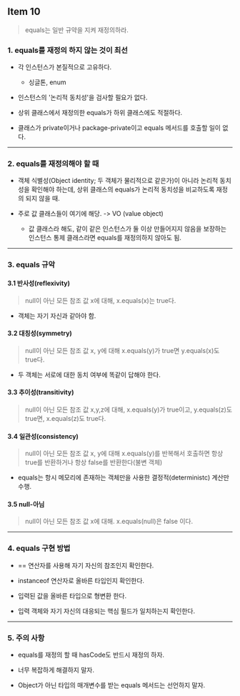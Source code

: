 ## Item 10

> equals는 일반 규약을 지켜 재정의하라.

### 1. equals를 재정의 하지 않는 것이 최선

- 각 인스턴스가 본질적으로 고유하다.
    - 싱글톤, enum 

- 인스턴스의 '논리적 동치성'을 검사할 필요가 없다.

- 상위 클래스에서 재정의한 equals가 하위 클래스에도 적절하다.

- 클래스가 private이거나 package-private이고 equals 메서드를 호출할 일이 없다.


---


### 2. equals를 재정의해야 할 때

- 객체 식별성(Object identity; 두 객체가 물리적으로 같은가)이 아니라 논리적 동치성을 확인해야 하는데, 상위 클래스의 equals가 논리적 동치성을 비교하도록 재정의 되지 않을 때.

- 주로 값 클래스들이 여기에 해당. -> VO (value object)
    - 값 클래스라 해도, 같이 같은 인스턴스가 둘 이상 만들어지지 않음을 보장하는 인스턴스 통제 클래스라면 equals를 재정의하지 않아도 됨.

---


### 3. equals 규악

#### 3.1 반사성(reflexivity)

> null이 아닌 모든 참조 값 x에 대해, x.equals(x)는 true다.

- 객체는 자기 자신과 같아야 함.

#### 3.2 대칭성(symmetry)

> null이 아닌 모든 참조 값 x, y에 대해 x.equals(y)가 true면 y.equals(x)도 true다.

- 두 객체는 서로에 대한 동치 여부에 똑같이 답해야 한다.

#### 3.3 추이성(transitivity)

> null이 아닌 모든 참조 값 x,y,z에 대해, x.equals(y)가 true이고, y.equals(z)도 true면, x.equals(z)도 true다.

#### 3.4 일관성(consistency) 

> null이 아닌 모든 참조 값 x, y에 대해 x.equals(y)를 반복해서 호출하면 항상 true를 반환하거나 항상 false를 반환한다(불변 객체)

- equals는 항시 메모리에 존재하는 객체만을 사용한 결정적(deterministc) 계산만 수행.

#### 3.5 null-아님

> null이 아닌 모든 참조 값 x에 대해. x.equals(null)은 false 이다.

---

### 4. equals 구현 방법

- == 연산자를 사용해 자기 자신의 참조인지 확인한다.

- instanceof 연산자로 올바른 타입인지 확인한다.

- 입력된 값을 올바른 타입으로 형변환 한다.

- 입력 객체와 자기 자신의 대응되는 핵심 필드가 일치하는지 확인한다.


---

### 5. 주의 사항

- equals를 재정의 할 때 hasCode도 반드시 재정의 하자.

- 너무 복잡하게 해결하지 말자.

- Object가 아닌 타입의 매개변수를 받는 equals 메서드는 선언하지 말자.
